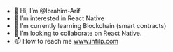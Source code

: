 - 👋 Hi, I’m @Ibrahim-Arif
- 👀 I’m interested in React Native
- 🌱 I’m currently learning Blockchain (smart contracts)
- 💞️ I’m looking to collaborate on React Native. 
- 📫 How to reach me www.infilp.com

<!---
Ibrahim-Arif/Ibrahim-Arif is a ✨ special ✨ repository because its `README.md` (this file) appears on your GitHub profile.
You can click the Preview link to take a look at your changes.
--->
